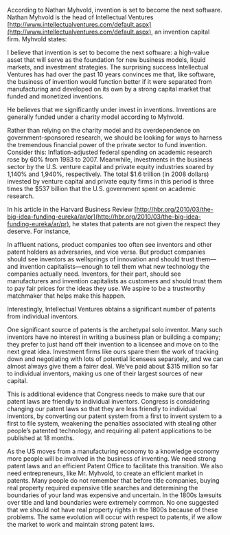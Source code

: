 
According to Nathan Myhvold, invention is set to become the next software. Nathan Myhvold is the head of Intellectual Ventures [http://www.intellectualventures.com/default.aspx](http://www.intellectualventures.com/default.aspx), an invention capital firm. Myhvold states:

  

I believe that invention is set to become the next software: a high-value asset that will serve as the foundation for new business models, liquid markets, and investment strategies. The surprising success Intellectual Ventures has had over the past 10 years convinces me that, like software, the business of invention would function better if it were separated from manufacturing and developed on its own by a strong capital market that funded and monetized inventions.

  

He believes that we significantly under invest in inventions. Inventions are generally funded under a charity model according to Myhvold.

  

Rather than relying on the charity model and its overdependence on government-sponsored research, we should be looking for ways to harness the tremendous financial power of the private sector to fund invention. Consider this: Inflation-adjusted federal spending on academic research rose by 60% from 1983 to 2007. Meanwhile, investments in the business sector by the U.S. venture capital and private equity industries soared by 1,140% and 1,940%, respectively. The total $1.6 trillion (in 2008 dollars) invested by venture capital and private equity firms in this period is three times the $537 billion that the U.S. government spent on academic research.

  

In his article in the Harvard Business Review [http://hbr.org/2010/03/the-big-idea-funding-eureka/ar/pr](http://hbr.org/2010/03/the-big-idea-funding-eureka/ar/pr), he states that patents are not given the respect they deserve. For instance,

  

In affluent nations, product companies too often see inventors and other patent holders as adversaries, and vice versa. But product companies should see inventors as wellsprings of innovation and should trust them—and invention capitalists—enough to tell them what new technology the companies actually need. Inventors, for their part, should see manufacturers and invention capitalists as customers and should trust them to pay fair prices for the ideas they use. We aspire to be a trustworthy matchmaker that helps make this happen.

  

Interestingly, Intellectual Ventures obtains a significant number of patents from individual inventors.

  

One significant source of patents is the archetypal solo inventor. Many such inventors have no interest in writing a business plan or building a company; they prefer to just hand off their invention to a licensee and move on to the next great idea. Investment firms like ours spare them the work of tracking down and negotiating with lots of potential licensees separately, and we can almost always give them a fairer deal. We’ve paid about $315 million so far to individual inventors, making us one of their largest sources of new capital.

  

This is additional evidence that Congress needs to make sure that our patent laws are friendly to individual inventors. Congress is considering changing our patent laws so that they are less friendly to individual inventors, by converting our patent system from a first to invent system to a first to file system, weakening the penalties associated with stealing other people’s patented technology, and requiring all patent applications to be published at 18 months.

  

As the US moves from a manufacturing economy to a knowledge economy more people will be involved in the business of inventing. We need strong patent laws and an efficient Patent Office to facilitate this transition. We also need entrepreneurs, like Mr. Myhvold, to create an efficient market in patents. Many people do not remember that before title companies, buying real property required expensive title searches and determining the boundaries of your land was expensive and uncertain. In the 1800s lawsuits over title and land boundaries were extremely common. No one suggested that we should not have real property rights in the 1800s because of these problems. The same evolution will occur with respect to patents, if we allow the market to work and maintain strong patent laws.